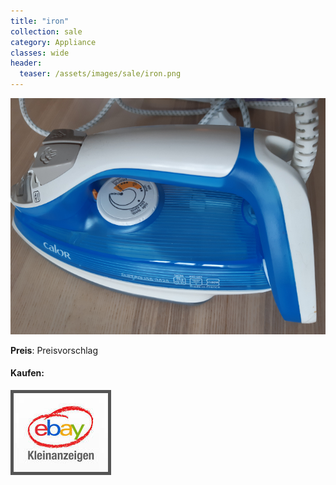 ```yaml
---
title: "iron"
collection: sale
category: Appliance
classes: wide
header: 
  teaser: /assets/images/sale/iron.png
---
```




<a href="">
  <img src="/assets/images/sale/iron.png" alt="iron">
</a>

**Preis**: Preisvorschlag


#### Kaufen:
<a href="">
  <img src="/assets/images/ebay.png" alt="Ebay Kleinanzeigen" style="border: 5px solid #555">
</a>

